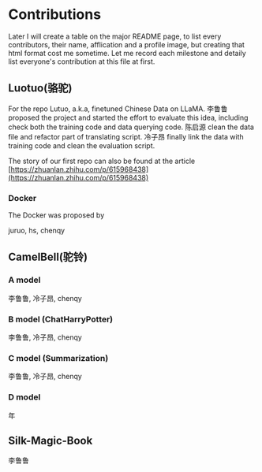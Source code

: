 # Contributions

Later I will create a table on the major README page, to list every contributors, their name, afflication and a profile image, but creating that html format cost me sometime. Let me record each milestone and detaily list everyone's contribution at this file at first.

## Luotuo(骆驼)

For the repo Lutuo, a.k.a, finetuned Chinese Data on LLaMA. 李鲁鲁 proposed the project and started the effort to evaluate this idea, including check both the training code and data querying code. 陈启源 clean the data file and refactor part of translating script. 冷子昂 finally link the data with training code and clean the evaluation script.

The story of our first repo can also be found at the article [https://zhuanlan.zhihu.com/p/615968438](https://zhuanlan.zhihu.com/p/615968438)


### Docker

The Docker was proposed by

juruo, hs, chenqy

## CamelBell(驼铃)

### A model

李鲁鲁, 冷子昂, chenqy

### B model (ChatHarryPotter)

李鲁鲁, 冷子昂, chenqy

### C model (Summarization)

李鲁鲁, 冷子昂, chenqy


### D model

年

## Silk-Magic-Book

李鲁鲁

